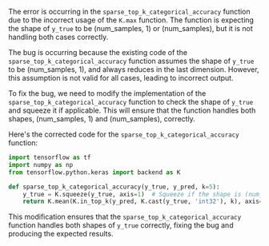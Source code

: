 The error is occurring in the `sparse_top_k_categorical_accuracy` function due to the incorrect usage of the `K.max` function. The function is expecting the shape of `y_true` to be (num_samples, 1) or (num_samples), but it is not handling both cases correctly.

The bug is occurring because the existing code of the `sparse_top_k_categorical_accuracy` function assumes the shape of `y_true` to be (num_samples, 1), and always reduces in the last dimension. However, this assumption is not valid for all cases, leading to incorrect output.

To fix the bug, we need to modify the implementation of the `sparse_top_k_categorical_accuracy` function to check the shape of `y_true` and squeeze it if applicable. This will ensure that the function handles both shapes, (num_samples, 1) and (num_samples), correctly.

Here's the corrected code for the `sparse_top_k_categorical_accuracy` function:

```python
import tensorflow as tf
import numpy as np
from tensorflow.python.keras import backend as K

def sparse_top_k_categorical_accuracy(y_true, y_pred, k=5):
    y_true = K.squeeze(y_true, axis=1)  # Squeeze if the shape is (num_samples, 1)
    return K.mean(K.in_top_k(y_pred, K.cast(y_true, 'int32'), k), axis=-1)
```

This modification ensures that the `sparse_top_k_categorical_accuracy` function handles both shapes of `y_true` correctly, fixing the bug and producing the expected results.